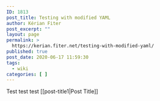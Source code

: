 ```yaml
---
ID: 1813
post_title: Testing with modified YAML
author: Kérian Fiter
post_excerpt: ""
layout: page
permalink: >
  https://kerian.fiter.net/testing-with-modified-yaml/
published: true
post_date: 2020-06-17 11:59:30
tags:
  - wiki
categories: [ ]
---
```

Test test test [[post-title1|Post Title]]